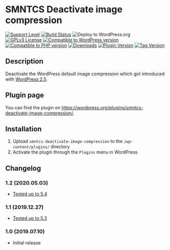 # SMNTCS Deactivate image compression

[![Support Level](https://img.shields.io/badge/support-active-green.svg)](#support-level)
[![Build Status](https://api.travis-ci.com/nielslange/smntcs-deactivate-image-compression.svg?branch=master)](https://api.travis-ci.com/nielslange/smntcs-deactivate-image-compression)
![Deploy to WordPress.org](https://github.com/nielslange/smntcs-deactivate-image-compression/workflows/Deploy%20to%20WordPress.org/badge.svg)
[![GPLv3 License](https://img.shields.io/github/license/nielslange/smntcs-deactivate-image-compression.svg)](https://www.gnu.org/licenses/gpl.html)
[![Compatible to WordPress version](https://plugintests.com/plugins/smntcs-deactivate-image-compression/wp-badge.svg)](https://plugintests.com/plugins/smntcs-deactivate-image-compression/latest)
[![Compatible to PHP version](https://plugintests.com/plugins/smntcs-deactivate-image-compression/php-badge.svg)](https://plugintests.com/plugins/smntcs-deactivate-image-compression/latest)
[![Downloads](https://img.shields.io/wordpress/plugin/dt/smntcs-deactivate-image-compression.svg)](https://wordpress.org/plugins/smntcs-deactivate-image-compression/)
[![Plugin Version](https://img.shields.io/wordpress/plugin/v/smntcs-deactivate-image-compression.svg)](https://wordpress.org/plugins/smntcs-deactivate-image-compression/)
[![Tag Version](https://img.shields.io/github/tag/nielslange/smntcs-deactivate-image-compression.svg)](https://wordpress.org/plugins/smntcs-deactivate-image-compression/)

## Description

Deactivate the WordPress default image compression which got introduced with [WordPress 2.5](https://developer.wordpress.org/reference/hooks/jpeg_quality/).

## Plugin page

You can find the plugin on https://wordpress.org/plugins/smntcs-deactivate-image-compression/.

## Installation

1. Upload `smntcs-deactivate-image-compression` to the `/wp-content/plugins/` directory
2. Activate the plugin through the `Plugins` menu in WordPress

## Changelog

### 1.2 (2020.05.03)
* [Tested up to 5.4](https://github.com/nielslange/smntcs-deactivate-image-compression/issues/7)

### 1.1 (2019.12.27)
* [Tested up to 5.3](https://github.com/nielslange/smntcs-deactivate-image-compression/issues/4)

### 1.0 (2019.07.10)
* Initial release
